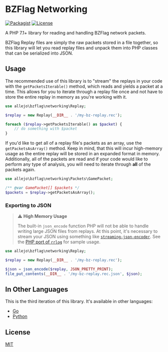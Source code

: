 # BZFlag Networking

[![Packagist](https://img.shields.io/packagist/v/allejo/bzflag-networking.php.svg)](https://packagist.org/packages/allejo/bzflag-networking.php)
[![License](https://img.shields.io/github/license/allejo/bzflag-networking.php.svg)](https://github.com/allejo/bzflag-networking.php/blob/master/LICENSE.md)

A PHP 7.1+ library for reading and handling BZFlag network packets.

BZFlag Replay files are simply the raw packets stored in a file together, so this library will let you read replay files and unpack them into PHP classes that can be serialized into JSON.

## Usage

The recommended use of this library is to "stream" the replays in your code with the `getPacketsIterable()` method, which reads and yields a packet at a time. This allows for you to iterate through a replay file once and not have to store the entire replay in memory as you're working with it.

```php
use allejo\bzflag\networking\Replay;

$replay = new Replay(__DIR__ . '/my-bz-replay.rec');

foreach ($replay->getPacketsIterable() as $packet) {
    // do something with $packet
}
```

If you'd like to get all of a replay file's packets as an array, use the `getPacketsAsArray()` method. Keep in mind, that this will incur high-memory usage as the entire replay will be stored in an expanded format in memory. Additionally, all of the packets are read and if your code would like to perform any type of analysis, you will need to iterate through **all** of the packets again.

```php
use allejo\bzflag\networking\Packets\GamePacket;

/** @var GamePacket[] $packets */
$packets = $replay->getPacketsAsArray();
```

### Exporting to JSON

> :warning: **High Memory Usage**
>
> The built-in `json_encode` function PHP will not be able to handle writing large JSON files from replays. At this point, it's necessary to stream your JSON using something like [`streaming-json-encoder`](https://github.com/violet-php/streaming-json-encoder). See the [PHP port of `rrlog`](https://github.com/allejo/rrlog/blob/master/src/allejo/rrlog/Writer/JsonWriter.php) for sample usage.

```php
use allejo\bzflag\networking\Replay;

$replay = new Replay(__DIR__ . '/my-bz-replay.rec');

$json = json_encode($replay, JSON_PRETTY_PRINT);
file_put_contents(__DIR__ . '/my-bz-replay.rec.json', $json);
```

## In Other Languages

This is the third iteration of this library. It's available in other languages:

- [Go](https://github.com/allejo/bzflag-networking.go)
- [Python](https://github.com/allejo/bzflag-networking.py)

## License

[MIT](./LICENSE.md)
